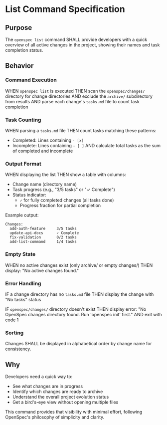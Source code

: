 # List Command Specification

## Purpose

The `openspec list` command SHALL provide developers with a quick overview of all active changes in the project, showing their names and task completion status.

## Behavior

### Command Execution

WHEN `openspec list` is executed
THEN scan the `openspec/changes/` directory for change directories
AND exclude the `archive/` subdirectory from results
AND parse each change's `tasks.md` file to count task completion

### Task Counting

WHEN parsing a `tasks.md` file
THEN count tasks matching these patterns:
- Completed: Lines containing `- [x]`
- Incomplete: Lines containing `- [ ]`
AND calculate total tasks as the sum of completed and incomplete

### Output Format

WHEN displaying the list
THEN show a table with columns:
- Change name (directory name)
- Task progress (e.g., "3/5 tasks" or "✓ Complete")
- Status indicator:
  - `✓` for fully completed changes (all tasks done)
  - Progress fraction for partial completion

Example output:
```
Changes:
  add-auth-feature     3/5 tasks
  update-api-docs      ✓ Complete
  fix-validation       0/2 tasks
  add-list-command     1/4 tasks
```

### Empty State

WHEN no active changes exist (only archive/ or empty changes/)
THEN display: "No active changes found."

### Error Handling

IF a change directory has no `tasks.md` file
THEN display the change with "No tasks" status

IF `openspec/changes/` directory doesn't exist
THEN display error: "No OpenSpec changes directory found. Run 'openspec init' first."
AND exit with code 1

### Sorting

Changes SHALL be displayed in alphabetical order by change name for consistency.

## Why

Developers need a quick way to:
- See what changes are in progress
- Identify which changes are ready to archive
- Understand the overall project evolution status
- Get a bird's-eye view without opening multiple files

This command provides that visibility with minimal effort, following OpenSpec's philosophy of simplicity and clarity.